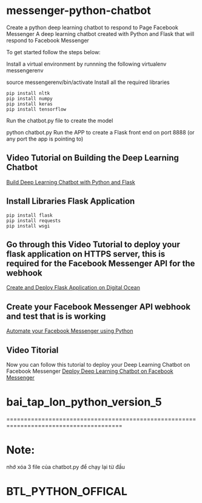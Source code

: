 # messenger-python-chatbot
Create a python deep learning chatbot to respond to Page Facebook Messenger
A deep learning chatbot created with Python and Flask that will respond to Facebook Messenger



To get started follow the steps below:

Install a virtual environment by runnning the following
virtualenv messengerenv


source messengerenv/bin/activate
Install all the required libraries
```
pip install nltk
pip install numpy
pip install keras
pip install tensorflow
```

Run the chatbot.py file to create the model

python chatbot.py
Run the APP to create a Flask front end on port 8888 (or any port the app is pointing to)



## Video Tutorial on Building the Deep Learning Chatbot
[Build Deep Learning Chatbot with Python and Flask](https://www.youtube.com/watch?v=8HifpykuTI4)



## Install Libraries Flask Application
```
pip install flask
pip install requests
pip install wsgi
```


## Go through this Video Tutorial to deploy your flask application on HTTPS server, this is required for the Facebook Messenger API for the webhook
[Create and Deploy Flask Application on Digital Ocean](https://www.youtube.com/watch?v=RP8nhiiQnTc)



## Create your Facebook Messenger API webhook and test that is is working 
[Automate your Facebook Messenger using Python](https://www.youtube.com/watch?v=OL5fC7RpK4Y)


## Video Titorial
Now you can follow this tutorial to deploy your Deep Learning Chatbot on Facebook Messenger
[Deploy Deep Learning Chatbot on Facebook Messenger](https://www.youtube.com/watch?v=Rw6nh3Dfjl8)
# bai_tap_lon_python_version_5
=======================================================================================
# Note:
nhớ xóa 3 file của chatbot.py để chạy lại từ đầu    
# BTL_PYTHON_OFFICAL
